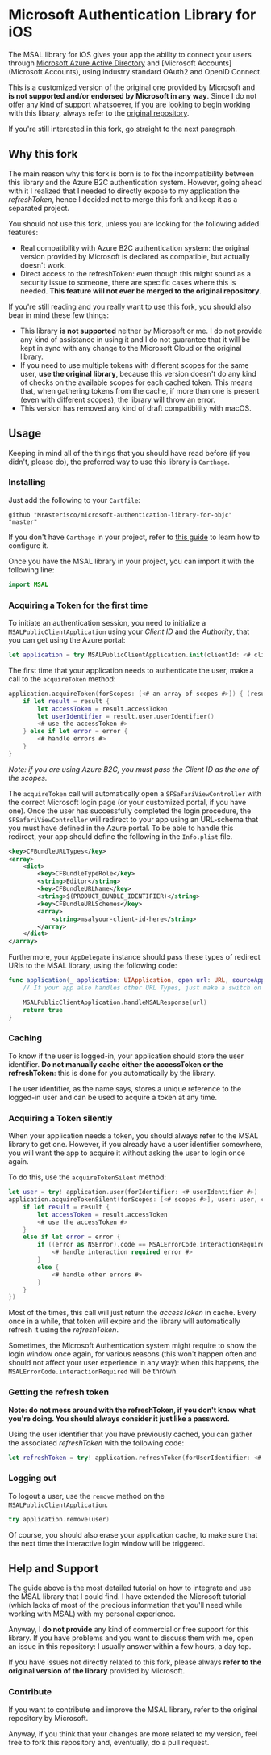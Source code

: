 # Microsoft Authentication Library for iOS

The MSAL library for iOS gives your app the ability to connect your users through [Microsoft Azure Active Directory](https://azure.microsoft.com/en-us/services/active-directory/) and [Microsoft Accounts](Microsoft Accounts), using industry standard OAuth2 and OpenID Connect.

This is a customized version of the original one provided by Microsoft and **is not supported and/or endorsed by Microsoft in any way**.
Since I do not offer any kind of support whatsoever, if you are looking to begin working with this library, always refer to the [original repository](https://github.com/AzureAD/microsoft-authentication-library-for-objc).

If you're still interested in this fork, go straight to the next paragraph.

## Why this fork
The main reason why this fork is born is to fix the incompatibility between this library and the Azure B2C authentication system. However, going ahead with it I realized that I needed to directly expose to my application the _refreshToken_, hence I decided not to merge this fork and keep it as a separated project.

You should not use this fork, unless you are looking for the following added features:

* Real compatibility with Azure B2C authentication system: the original version provided by Microsoft is declared as compatible, but actually doesn't work.
* Direct access to the refreshToken: even though this might sound as a security issue to someone, there are specific cases where this is needed. **This feature will not ever be merged to the original repository**.

If you're still reading and you really want to use this fork, you should also bear in mind these few things:

* This library **is not supported** neither by Microsoft or me. I do not provide any kind of assistance in using it and I do not guarantee that it will be kept in sync with any change to the Microsoft Cloud or the original library.
* If you need to use multiple tokens with different scopes for the same user, **use the original library**, because this version doesn't do any kind of checks on the available scopes for each cached token. This means that, when gathering tokens from the cache, if more than one is present (even with different scopes), the library will throw an error.
* This version has removed any kind of draft compatibility with macOS.

## Usage
Keeping in mind all of the things that you should have read before (if you didn't, please do), the preferred way to use this library is `Carthage`.

### Installing

Just add the following to your `Cartfile`:

```
github "MrAsterisco/microsoft-authentication-library-for-objc" "master"
```

If you don't have `Carthage` in your project, refer to [this guide](https://github.com/Carthage/Carthage#adding-frameworks-to-an-application) to learn how to configure it.

Once you have the MSAL library in your project, you can import it with the following line:

```swift
import MSAL
```

### Acquiring a Token for the first time
To initiate an authentication session, you need to initialize a `MSALPublicClientApplication` using your _Client ID_ and the _Authority_, that you can get using the Azure portal:

```swift
let application = try MSALPublicClientApplication.init(clientId: <# clientId #>, authority: <# authority #>)
```

The first time that your application needs to authenticate the user, make a call to the `acquireToken` method:

```swift
application.acquireToken(forScopes: [<# an array of scopes #>]) { (result, error) in
	if let result = result {
		let accessToken = result.accessToken
		let userIdentifier = result.user.userIdentifier()
		<# use the accessToken #>
	} else if let error = error {
		<# handle errors #>
	}
}
```

_Note: if you are using Azure B2C, you must pass the Client ID as the one of the scopes._

The `acquireToken` call will automatically open a `SFSafariViewController` with the correct Microsoft login page (or your customized portal, if you have one). Once the user has successfully completed the login procedure, the `SFSafariViewController` will redirect to your app using an URL-schema that you must have defined in the Azure portal. To be able to handle this redirect, your app should define the following in the `Info.plist` file.

```xml
<key>CFBundleURLTypes</key>
<array>
	<dict>
		<key>CFBundleTypeRole</key>
		<string>Editor</string>
		<key>CFBundleURLName</key>
		<string>$(PRODUCT_BUNDLE_IDENTIFIER)</string>
		<key>CFBundleURLSchemes</key>
		<array>
			<string>msalyour-client-id-here</string>
		</array>
	</dict>
</array>
```

Furthermore, your `AppDelegate` instance should pass these types of redirect URIs to the MSAL library, using the following code:

```swift
func application(_ application: UIApplication, open url: URL, sourceApplication: String?, annotation: Any) -> Bool {
	// If your app also handles other URL Types, just make a switch on url.scheme

	MSALPublicClientApplication.handleMSALResponse(url)
	return true
}
```

### Caching
To know if the user is logged-in, your application should store the user identifier. **Do not manually cache either the accessToken or the refreshToken**: this is done for you automatically by the library.

The user identifier, as the name says, stores a unique reference to the logged-in user and can be used to acquire a token at any time.

### Acquiring a Token silently
When your application needs a token, you should always refer to the MSAL library to get one. However, if you already have a user identifier somewhere, you will want the app to acquire it without asking the user to login once again.

To do this, use the `acquireTokenSilent` method:

```swift
let user = try! application.user(forIdentifier: <# userIdentifier #>)
application.acquireTokenSilent(forScopes: [<# scopes #>], user: user, completionBlock: { (result, error) in
	if let result = result {
		let accessToken = result.accessToken
		<# use the accessToken #>
	}
	else if let error = error {
		if ((error as NSError).code == MSALErrorCode.interactionRequired.rawValue) {
			<# handle interaction required error #>
		}
		else {
			<# handle other errors #>
		}
	}
})
```

Most of the times, this call will just return the _accessToken_ in cache. Every once in a while, that token will expire and the library will automatically refresh it using the _refreshToken_.

Sometimes, the Microsoft Authentication system might require to show the login window once again, for various reasons (this won't happen often and should not affect your user experience in any way): when this happens, the `MSALErrorCode.interactionRequired` will be thrown.

### Getting the refresh token

**Note: do not mess around with the refreshToken, if you don't know what you're doing. You should always consider it just like a password.**

Using the user identifier that you have previously cached, you can gather the associated _refreshToken_ with the following code:

```swift
let refreshToken = try! application.refreshToken(forUserIdentifier: <# userIdentifier #>)
```

### Logging out
To logout a user, use the `remove` method on the `MSALPublicClientApplication`.

```swift
try application.remove(user)
```

Of course, you should also erase your application cache, to make sure that the next time the interactive login window will be triggered.

## Help and Support
The guide above is the most detailed tutorial on how to integrate and use the MSAL library that I could find. I have extended the Microsoft tutorial (which lacks of most of the precious information that you'll need while working with MSAL) with my personal experience.

Anyway, I **do not provide** any kind of commercial or free support for this library. If you have problems and you want to discuss them with me, open an issue in this repository: I usually answer within a few hours, a day top.

If you have issues not directly related to this fork, please always **refer to the original version of the library** provided by Microsoft.

### Contribute
If you want to contribute and improve the MSAL library, refer to the original repository by Microsoft.

Anyway, if you think that your changes are more related to my version, feel free to fork this repository and, eventually, do a pull request.